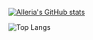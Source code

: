 [![Alleria's GitHub stats](https://github-readme-stats.vercel.app/api?username=AlleriaDev&show_icons=true&theme=ocean_dark)](https://github.com/anuraghazra/github-readme-stats)

![Top Langs](https://github-readme-stats.vercel.app/api/top-langs/?username=AlleriaDev&hide_progress=true)